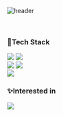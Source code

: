 ![header](https://capsule-render.vercel.app/api?type=waving&color=gradient&height=250&fontSize=40&fontAlignY=40&animation=fadeIn&text=Hello%20%20World!)

<br>


### 📖Tech Stack

<div>
<img src="https://img.shields.io/badge/Java-007396?style=flat&logo=Conda-Forge&logoColor=white"/>
<img src="https://img.shields.io/badge/javascript-F7DF1E?style=flat&logo=javascript&logoColor=black">
<br>

<img src="https://img.shields.io/badge/MySQL-4479A1?style=flat&logo=MySQL&logoColor=white"/> 
<img src="https://img.shields.io/badge/oracle-F80000?style=flat&logo=oracle&logoColor=white">
<br>
<img src="https://img.shields.io/badge/SpringBoot-6DB33F?style=flat&logo=SpringBoot&logoColor=white" /> 
</div>



### ✨Interested in


<img src="https://img.shields.io/badge/Docker-2496ED?style=flat&logo=docker&logoColor=white"/>
